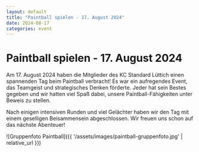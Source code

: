 ```yaml
---
layout: default
title: "Paintball spielen - 17. August 2024"
date: 2024-08-17
categories: event
---
```


# Paintball spielen - 17. August 2024

Am 17. August 2024 haben die Mitglieder des KC Standard Lüttich einen spannenden Tag beim Paintball verbracht! Es war ein aufregendes Event, das Teamgeist und strategisches Denken förderte. Jeder hat sein Bestes gegeben und wir hatten viel Spaß dabei, unsere Paintball-Fähigkeiten unter Beweis zu stellen.

Nach einigen intensiven Runden und viel Gelächter haben wir den Tag mit einem geselligen Beisammensein abgeschlossen. Wir freuen uns schon auf das nächste Abenteuer!

![Gruppenfoto Paintball]({{ '/assets/images/paintball-gruppenfoto.jpg' | relative_url }})
